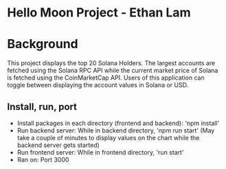 # Hello Moon Project - Ethan Lam 

# Background
This project displays the top 20 Solana Holders. The largest accounts are fetched using the Solana RPC API while the current market price of Solana is fetched using the CoinMarketCap API. Users of this application can toggle between displaying the account values in Solana or USD. 

## Install, run, port
- Install packages in each directory (frontend and backend): 'npm install'
- Run backend server: While in backend directory, 'npm run start' (May take a couple of minutes to display values on the chart while the backend server gets started)
- Run frontend server: While in frontend directory, 'run start' 
- Ran on: Port 3000
